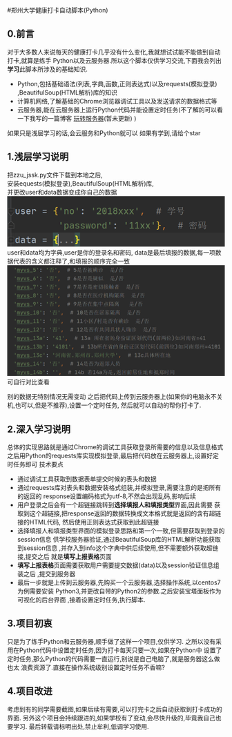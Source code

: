 #郑州大学健康打卡自动脚本(Python)
## 0.前言
对于大多数人来说每天的健康打卡几乎没有什么变化,我就想试试能不能做到自动打卡,就算是练手
Python以及云服务器.所以这个脚本仅供学习交流,下面我会列出**学习**此脚本所涉及的基础知识.
- Python,包括基础语法(列表,字典,函数,正则表达式)以及requests(模拟登录)
,BeautifulSoup(HTML解析)库的知识
- 计算机网络,了解基础的Chrome浏览器调试工具以及发送请求的数据格式等
- 云服务器,能在云服务器上运行Python代码并能设置定时任务(不了解的可以看一下我写的一篇博客
[玩转服务器]()(暂未更新) )

如果只是浅层学习的话,会云服务和Python就可以
如果有学到,请给个star
## 1.浅层学习说明
把zzu_jssk.py文件下载到本地之后,  
安装equests(模拟登录),BeautifulSoup(HTML解析)库,  
并更改user和data数据变成你自己的数据  
![image](image.png)
user和data均为字典,user是你的登录名和密码,
data是最后填报的数据,每一项数据代表的含义都注释了,和填报的顺序完全一致  
![image_1](image_1.png)
可自行对比查看

别的数据无特别情况无需变动
之后把代码上传到云服务器上(如果你的电脑永不关机,也可以,但是不推荐),设置一个定时任务,
然后就可以自动的帮你打卡了.

## 2.深入学习说明
总体的实现思路就是通过Chrome的调试工具获取登录所需要的信息以及信息格式  
之后用Python的requests库实现模拟登录,最后把代码放在云服务器上,设置好定时任务即可
技术要点
- 通过调试工具获取到数据表单提交时候的表头和数据
- 通过requests库对表头和数据安装格式组装,并模拟登录,需要注意的是把所有的返回的
response设置编码格式为utf-8,不然会出现乱码,影响后续
- 用户登录之后会有一个超链接跳转到**选择填报人和填报类型**界面,因此需要
获取到这个超链接,把response返回的数据转换成文本格式就是返回的含有超链接的HTML代码,
然后使用正则表达式获取到此超链接
- 选择填报人和填报类型界面的模拟登录思路和第一个一致,但需要获取到登录的session信息
供学校服务器验证,通过BeautifulSoup库的HTML解析功能获取到session信息
,并存入到info这个字典中供后续使用,但不需要额外获取超链接,提交之后
就是**填写上报表格**页面
- **填写上报表格**页面需要获取用户需要提交数据(data)以及session验证信息组装之后
,提交到服务器
- 最后一步就是上传到云服务器,先购买一个云服务器,选择操作系统,以centos7为例需要安装
Python3,并更改自带的Python2的参数.之后安装宝塔面板作为可视化的后台界面
,接着设置定时任务,执行脚本.
## 3.项目初衷
只是为了练手Python和云服务器,顺手做了这样一个项目,仅供学习.
之所以没有采用在Python代码中设置定时任务,因为打卡每天只要一次,如果在Python中
设置了定时任务,那么Python的代码需要一直运行,别说是自己电脑了,就是服务器这么做也太
浪费资源了.直接在操作系统级别设置定时任务不香嘛?
## 4.项目改进
考虑到有的同学需要截图,如果后续有需要,可以打完卡之后自动获取到打卡成功的界面.
另外这个项目会持续跟进的,如果学校有了变动,会尽快升级的,毕竟我自己也要学习.
最后转载请标明出处,禁止牟利,低调学习使用.


